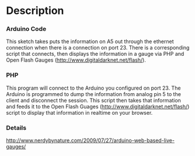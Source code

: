 # Description

### Arduino Code
This sketch takes puts the information on A5 out through the ethernet connection when there is a connection on port 23. There is a corresponding script that connects, then displays the information in a gauge via PHP and Open Flash Gauges (http://www.digitaldarknet.net/flash/).

### PHP
This program will connect to the Arduino you configured on port 23. The Arduino is programmed to dump the information from analog pin 5 to the client and disconnect the session. This script then takes that information and feeds it to the Open Flash Guages (http://www.digitaldarknet.net/flash/) script to display that information in realtime on your browser.

### Details
http://www.nerdybynature.com/2009/07/27/arduino-web-based-live-gauges/
